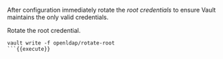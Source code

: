 After configuration immediately rotate the _root credentials_ to ensure Vault maintains the only valid credentials.

Rotate the root credential.

```shell
vault write -f openldap/rotate-root
```{{execute}}
